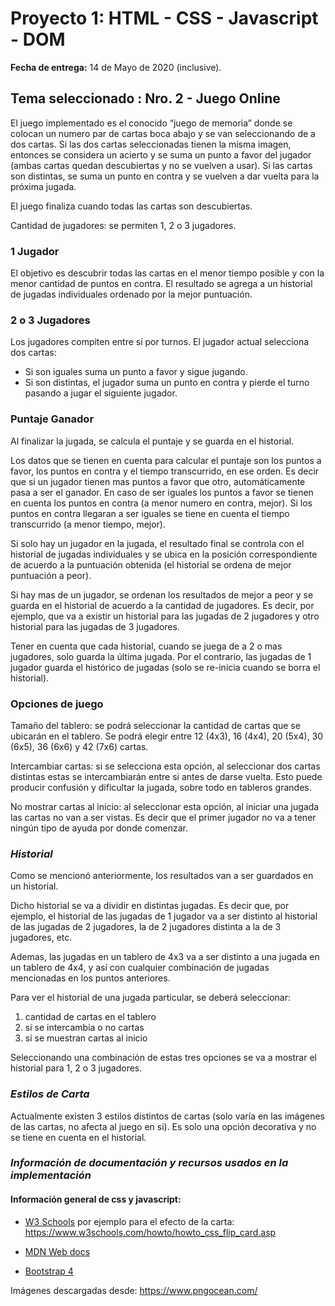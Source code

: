 # Proyecto 1:  HTML - CSS - Javascript - DOM

**Fecha de entrega:** 14 de Mayo de 2020 (inclusive).

## **Tema seleccionado : Nro. 2 - Juego Online**

El juego implementado es el conocido “juego de memoria” donde se colocan un numero par de cartas boca abajo y se van seleccionando de a dos cartas. Si las dos cartas seleccionadas tienen la misma imagen, entonces se considera un acierto y se suma un punto a favor del jugador (ambas cartas quedan descubiertas y no se vuelven a usar). Si las cartas son distintas, se suma un punto en contra y se vuelven a dar vuelta para la próxima jugada. 

El juego finaliza cuando todas las cartas son descubiertas.

Cantidad de jugadores: se permiten 1, 2 o 3 jugadores. 

### **1 Jugador**

El objetivo es descubrir todas las cartas en el menor tiempo posible y con la menor cantidad de puntos en contra. El resultado se agrega a un historial de jugadas individuales ordenado por la mejor puntuación. 

### **2 o 3 Jugadores**

Los jugadores compiten entre sí por turnos.
El jugador actual selecciona dos cartas:
* Si son iguales suma un punto a favor y sigue jugando.
* Si son distintas, el jugador suma un punto en contra y pierde el turno pasando a jugar el siguiente jugador.

### **Puntaje Ganador**

Al finalizar la jugada, se calcula el puntaje y se guarda en el historial. 

Los datos que se tienen en cuenta para calcular el puntaje son los puntos a favor, los puntos en contra y el tiempo transcurrido, en ese orden. Es decir que si un jugador tienen mas puntos a favor que otro, automáticamente pasa a ser el ganador. En caso de ser iguales los puntos a favor se tienen en cuenta los puntos en contra (a menor numero en contra, mejor). Si los puntos en contra llegaran a ser iguales se tiene en cuenta el tiempo transcurrido (a menor tiempo, mejor). 

Si solo hay un jugador en la jugada, el resultado final se controla con el historial de jugadas individuales y se ubica en la posición correspondiente de acuerdo a la puntuación obtenida (el historial se ordena de mejor puntuación a peor). 

Si hay mas de un jugador, se ordenan los resultados de mejor a peor y se guarda en el historial de acuerdo a la cantidad de jugadores. Es decir, por ejemplo, que va a existir un historial para las jugadas de 2 jugadores y otro historial para las jugadas de 3 jugadores. 

Tener en cuenta que cada historial, cuando se juega de a 2 o mas jugadores, solo guarda la última jugada. Por el contrario, las jugadas de 1 jugador guarda el histórico de jugadas (solo se re-inicia cuando se borra el historial). 

### **Opciones de juego**

Tamaño del tablero: se podrá seleccionar la cantidad de cartas que se ubicarán en el tablero. Se podrá elegir entre 12 (4x3), 16 (4x4), 20 (5x4), 30 (6x5), 36 (6x6) y 42 (7x6) cartas. 

Intercambiar cartas: si se selecciona esta opción, al seleccionar dos cartas distintas estas se intercambiarán entre si antes de darse vuelta. Esto puede producir confusión y dificultar la jugada, sobre todo en tableros grandes. 

No mostrar cartas al inicio: al seleccionar esta opción, al iniciar una jugada las cartas no van a ser vistas. Es decir que el primer jugador no va a tener ningún tipo de ayuda por donde comenzar. 

### ***Historial***

Como se mencionó anteriormente, los resultados van a ser guardados en un historial. 

Dicho historial se va a dividir en distintas jugadas. Es decir que, por ejemplo, el historial de las jugadas de 1 jugador va a ser distinto al historial de las jugadas de 2 jugadores, la de 2 jugadores distinta a la de 3 jugadores, etc.

Ademas, las jugadas en un tablero de 4x3  va a ser distinto a una jugada en un tablero de 4x4, y así con cualquier combinación de jugadas mencionadas en los puntos anteriores. 

Para ver el historial de una jugada particular, se deberá seleccionar: 
1. cantidad de cartas en el tablero
2. si se intercambia o no cartas
3. si se muestran cartas al inicio

Seleccionando una combinación de estas tres opciones se va a mostrar el historial para 1, 2 o 3 jugadores. 

### ***Estilos de Carta***

Actualmente existen 3 estilos distintos de cartas (solo varía en las imágenes de las cartas, no afecta al juego en si). Es solo una opción decorativa y no se tiene en cuenta en el historial. 


### ***Información de documentación y recursos usados en la implementación***

#### Información general de css y javascript: 

* [W3 Schools](https://www.w3schools.com/)
por ejemplo para el efecto de la carta:  https://www.w3schools.com/howto/howto_css_flip_card.asp

* [MDN Web docs](https://developer.mozilla.org/es/)

* [Bootstrap 4](https://getbootstrap.com/docs/4.0/getting-started/introduction/)

Imágenes descargadas desde: https://www.pngocean.com/ 


